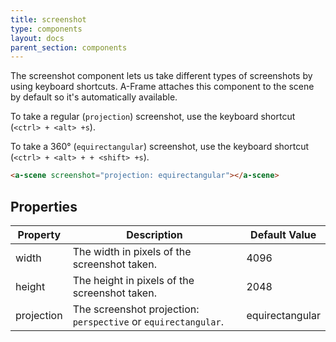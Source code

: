 ```yaml
---
title: screenshot
type: components
layout: docs
parent_section: components
---
```


The screenshot component lets us take different types of screenshots by using keyboard shortcuts.  A-Frame attaches this component to the scene by default so it's automatically available.

To take a regular (`projection`) screenshot, use the keyboard shortcut (`<ctrl> + <alt> +s`).

To take a 360&deg; (`equirectangular`) screenshot, use the keyboard shortcut (`<ctrl> + <alt> + + <shift> +s`).


```html
<a-scene screenshot="projection: equirectangular"></a-scene>
```

## Properties

| Property   | Description                                                    | Default Value   |
|------------|----------------------------------------------------------------|-----------------|
| width      | The width in pixels of the screenshot taken.                   | 4096            |
| height     | The height in pixels of the screenshot taken.                  | 2048            |
| projection | The screenshot projection: `perspective` or `equirectangular`. | equirectangular |
